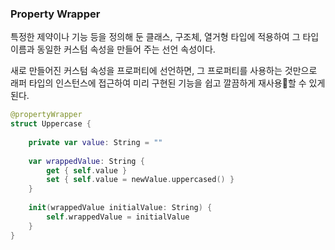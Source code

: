 ### Property Wrapper
특정한 제약이나 기능 등을 정의해 둔 클래스, 구조체, 열거형 타입에 적용하여 그 타입 이름과 동일한 커스텀 속성을 만들어 주는 선언 속성이다.

새로 만들어진 커스텀 속성을 프로퍼티에 선언하면, 그 프로퍼티를 사용하는 것만으로 래퍼 타입의 인스턴스에 접근하여 미리 구현된 기능을 쉽고 깔끔하게 재사용할 수 있게 된다.

```swift
@propertyWrapper
struct Uppercase {
    
    private var value: String = ""
    
    var wrappedValue: String {
        get { self.value }
        set { self.value = newValue.uppercased() }
    }
    
    init(wrappedValue initialValue: String) {
        self.wrappedValue = initialValue
    }
}
```
